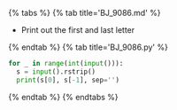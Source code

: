 {% tabs %}
{% tab title='BJ_9086.md' %}

* Print out the first and last letter

{% endtab %}
{% tab title='BJ_9086.py' %}

```py
for _ in range(int(input())):
  s = input().rstrip()
  print(s[0], s[-1], sep='')
```

{% endtab %}
{% endtabs %}